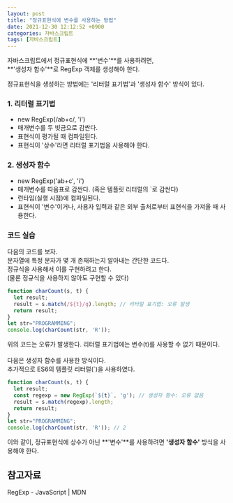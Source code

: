```yaml
---
layout: post
title: "정규표현식에 변수를 사용하는 방법"
date: 2021-12-30 12:12:52 +0900
categories: 자바스크립트
tags: [자바스크립트]
---
```


자바스크립트에서 정규표현식에 **'변수'**를 사용하려면,  
**'생성자 함수'**로 RegExp 객체를 생성해야 한다.  
  
정규표현식을 생성하는 방법에는 '리터럴 표기법'과 '생성자 함수' 방식이 있다.

### 1. 리터럴 표기법
  - new RegExp(/ab+c/, 'i')  
  - 매개변수를 두 빗금으로 감싼다.  
  - 표현식이 평가될 때 컴파일된다.  
  - 표현식이 '상수'라면 리터럴 표기법을 사용해야 한다.  

### 2. 생성자 함수
  - new RegExp('ab+c', 'i')  
  - 매개변수를 따옴표로 감싼다. (혹은 템플릿 리터럴의 `로 감싼다)
  - 런타임(실행 시점)에 컴파일된다.  
  - 표현식이 '변수'이거나, 사용자 입력과 같은 외부 출처로부터 표현식을 가져올 때 사용한다. 

### 코드 실습
다음의 코드를 보자.  
문자열에 특정 문자가 몇 개 존재하는지 알아내는 간단한 코드다.  
정규식을 사용해서 이를 구현하려고 한다.  
(물론 정규식을 사용하지 않아도 구현할 수 있다)  

```javascript
function charCount(s, t) {
  let result;
  result = s.match(/${t}/g).length; // 리터럴 표기법: 오류 발생
  return result;
}
let str="PROGRAMMING";
console.log(charCount(str, 'R'));
```

위의 코드는 오류가 발생한다. 
리터럴 표기법에는 변수(t)를 사용할 수 없기 때문이다.  
<br>
다음은 생성자 함수를 사용한 방식이다.  
추가적으로 ES6의 템플릿 리터럴(`)을 사용하였다.  

```javascript
function charCount(s, t) {
  let result;
  const regexp = new RegExp(`${t}`, 'g'); // 생성자 함수: 오류 없음
  result = s.match(regexp).length; 
  return result;
}
let str="PROGRAMMING";
console.log(charCount(str, 'R')); // 2
```

이와 같이, 정규표현식에 상수가 아닌 **'변수'**를 사용하려면 **'생성자 함수'** 방식을 사용해야 한다.  

## 참고자료
RegExp - JavaScript | MDN  
